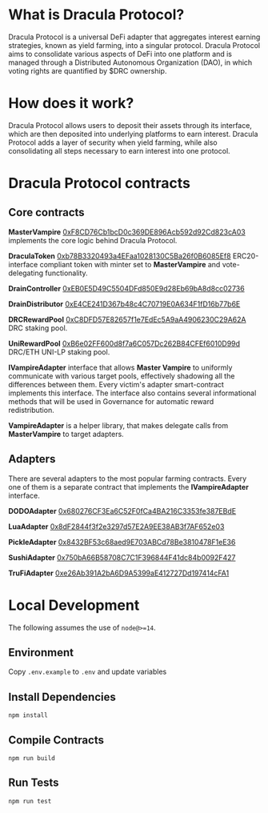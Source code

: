# What is Dracula Protocol?

Dracula Protocol is a universal DeFi adapter that aggregates interest earning strategies, known as yield farming, into a singular protocol. Dracula Protocol aims to consolidate various aspects of DeFi into one platform and is managed through a Distributed Autonomous Organization (DAO), in which voting rights are quantified by $DRC ownership.

# How does it work?

Dracula Protocol allows users to deposit their assets through its interface, which are then deposited into underlying platforms to earn interest. Dracula Protocol adds a layer of security when yield farming, while also consolidating all steps necessary to earn interest into one protocol.

# Dracula Protocol contracts

## Core contracts

__MasterVampire__ [0xF8CD76Cb1bcD0c369DE896Acb592d92Cd823cA03](https://etherscan.io/address/0xF8CD76Cb1bcD0c369DE896Acb592d92Cd823cA03) implements the core logic behind Dracula Protocol.

__DraculaToken__ [0xb78B3320493a4EFaa1028130C5Ba26f0B6085Ef8](https://etherscan.io/address/0xb78b3320493a4efaa1028130c5ba26f0b6085ef8) ERC20-interface compliant token with minter set to __MasterVampire__ and vote-delegating functionality.

__DrainController__ [0xEB0E5D49C5504DFd850E9d28Eb69bA8d8cc02736](https://etherscan.io/address/0xEB0E5D49C5504DFd850E9d28Eb69bA8d8cc02736)

__DrainDistributor__ [0xE4CE241D367b48c4C70719E0A634F1fD16b77b6E](https://etherscan.io/address/0xE4CE241D367b48c4C70719E0A634F1fD16b77b6E)

__DRCRewardPool__ [0xC8DFD57E82657f1e7EdEc5A9aA4906230C29A62A](https://etherscan.io/address/0xC8DFD57E82657f1e7EdEc5A9aA4906230C29A62A) DRC staking pool.

__UniRewardPool__ [0xB6e02FF600d8f7a6C057Dc262B84CFEf6010D99d](https://etherscan.io/address/0xB6e02FF600d8f7a6C057Dc262B84CFEf6010D99d) DRC/ETH UNI-LP staking pool.

__IVampireAdapter__ interface that allows __Master Vampire__ to uniformly communicate with various target pools, effectively shadowing all the differences between them. Every victim's adapter smart-contract implements this interface. The interface also contains several informational methods that will be used in Governance for automatic reward redistribution.

__VampireAdapter__ is a helper library, that makes delegate calls from __MasterVampire__ to target adapters.

## Adapters
There are several adapters to the most popular farming contracts. Every one of them is a separate contract that implements the __IVampireAdapter__ interface.

__DODOAdapter__ [0x680276CF3Ea6C52F0fCa4BA216C3353fe387EBdE](https://etherscan.io/address/0x680276CF3Ea6C52F0fCa4BA216C3353fe387EBdE)

__LuaAdapter__ [0x8dF2844f3f2e3297d57E2A9EE38AB3f7AF652e03](https://etherscan.io/address/0x8dF2844f3f2e3297d57E2A9EE38AB3f7AF652e03)

__PickleAdapter__ [0x8432BF53c68aed9E703ABCd78Be3810478F1eE36](https://etherscan.io/address/0x8432BF53c68aed9E703ABCd78Be3810478F1eE36)

__SushiAdapter__ [0x750bA66B58708C7C1F396844F41dc84b0092F427](https://etherscan.io/address/0x750bA66B58708C7C1F396844F41dc84b0092F427)

__TruFiAdapter__ [0xe26Ab391A2bA6D9A5399aE412727Dd197414cFA1](https://etherscan.io/address/0xe26Ab391A2bA6D9A5399aE412727Dd197414cFA1)


# Local Development

The following assumes the use of `node@>=14`.

## Environment

Copy `.env.example` to `.env` and update variables

## Install Dependencies

`npm install`

## Compile Contracts

`npm run build`

## Run Tests

`npm run test`
